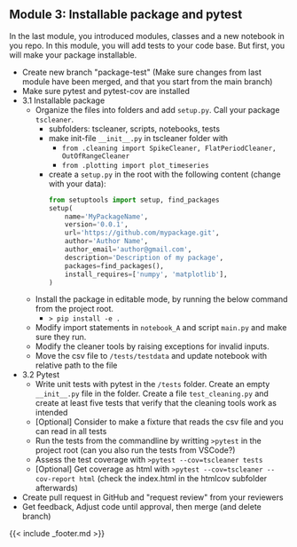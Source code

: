 ## Module 3: Installable package and pytest

In the last module, you introduced modules, classes and a new notebook in you repo. In this module, you will add tests to your code base. But first, you will make your package installable.

- Create new branch "package-test" (Make sure changes from last module have been merged, and that you start from the main branch)
- Make sure pytest and pytest-cov are installed
- 3.1 Installable package
    - Organize the files into folders and add `setup.py`. Call your package `tscleaner`.
        - subfolders: tscleaner, scripts, notebooks, tests
        - make init-file `__init__.py` in tscleaner folder with
            - `from .cleaning import SpikeCleaner, FlatPeriodCleaner, OutOfRangeCleaner`
            - `from .plotting import plot_timeseries`
        - create a `setup.py` in the root with the following content (change with your data):
            ```python
            from setuptools import setup, find_packages
            setup(
                name='MyPackageName',  
                version='0.0.1',  
                url='https://github.com/mypackage.git',  
                author='Author Name',  
                author_email='author@gmail.com',  
                description='Description of my package',  
                packages=find_packages(),  
                install_requires=['numpy', 'matplotlib'],  
            )  
            ```
    - Install the package in editable mode, by running the below command from the project root.
        - `> pip install -e .`
    - Modify import statements in `notebook_A` and script `main.py` and make sure they run.
    - Modify the cleaner tools by raising exceptions for invalid inputs.
    - Move the csv file to `/tests/testdata` and update notebook with relative path to the file
- 3.2 Pytest
    - Write unit tests with pytest in the `/tests` folder. Create an empty `__init__.py` file in the folder. Create a file `test_cleaning.py` and create at least five tests that verify that the cleaning tools work as intended
    - [Optional] Consider to make a fixture that reads the csv file and you can read in all tests
    - Run the tests from the commandline by writting `>pytest` in the project root (can you also run the tests from VSCode?)
    - Assess the test coverage with `>pytest --cov=tscleaner tests`
    - [Optional] Get coverage as html with `>pytest --cov=tscleaner --cov-report html` (check the index.html in the htmlcov subfolder afterwards)
- Create pull request in GitHub and "request review" from your reviewers
- Get feedback, Adjust code until approval, then merge (and delete branch)

{{< include _footer.md >}}